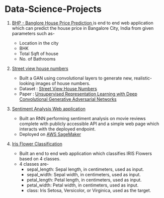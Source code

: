 # Data-Science-Projects
  1. <a href='https://github.com/harsht24/Data-Science-Projects/tree/master/BHP'>BHP - Banglore House Price Prediction </a> is end to end web application which can predict the house price in Bangalore City, India from given parameters such as-
    
     * Location in the city
     * BHK
     * Total Sqft of house
     * No. of Bathrooms
     
  2. <a href='https://github.com/harsht24/Data-Science-Projects/tree/master/street_view_house_numbers-master'>Street view house numbers</a>
     * Built a GAN using convolutional layers to generate new, realistic-looking images of house numbers.
     * Dataset : [Street View House Numbers](http://ufldl.stanford.edu/housenumbers/)
     * Paper : [Unsupervised Representation Learning with Deep Convolutional Generative Adversarial Networks](https://arxiv.org/pdf/1511.06434.pdf)
   
  3. <a href = 'https://github.com/harsht24/Data-Science-Projects/tree/master/sentiment_analysis_web_app-master'> Sentiment Analysis Web application</a>
     * Built an RNN performing sentiment analysis on movie reviews complete with publicly accessible API and a simple web page which interacts with the deployed endpoint.
     * Deployed on <a href='https://aws.amazon.com/sagemaker/'>AWS SageMaker</a>
   
  4. <a href='https://github.com/harsht24/Data-Science-Projects/tree/master/iris-dataset-master'>Iris Flower Classification</a>
     * Built an end to end web application which classifies IRIS Flowers based on 4 classes.
     * 4 classes are-
        * sepal_length: Sepal length, in centimeters, used as input.
        * sepal_width: Sepal width, in centimeters, used as input.
        * petal_length: Petal length, in centimeters, used as input.
        * petal_width: Petal width, in centimeters, used as input.
        * class: Iris Setosa, Versicolor, or Virginica, used as the target. 
